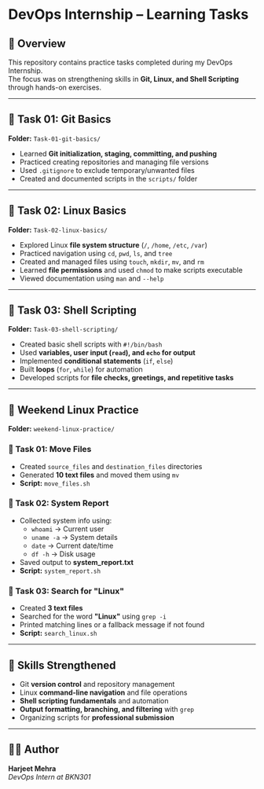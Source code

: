 # DevOps Internship – Learning Tasks  

## 📌 Overview  
This repository contains practice tasks completed during my DevOps Internship.  
The focus was on strengthening skills in **Git, Linux, and Shell Scripting** through hands-on exercises.  

---

## 📂 Task 01: Git Basics  
**Folder:** `Task-01-git-basics/`  

- Learned **Git initialization, staging, committing, and pushing**  
- Practiced creating repositories and managing file versions  
- Used `.gitignore` to exclude temporary/unwanted files  
- Created and documented scripts in the `scripts/` folder  

---

## 📂 Task 02: Linux Basics  
**Folder:** `Task-02-linux-basics/`  

- Explored Linux **file system structure** (`/`, `/home`, `/etc`, `/var`)  
- Practiced navigation using `cd`, `pwd`, `ls`, and `tree`  
- Created and managed files using `touch`, `mkdir`, `mv`, and `rm`  
- Learned **file permissions** and used `chmod` to make scripts executable  
- Viewed documentation using `man` and `--help`  

---

## 📂 Task 03: Shell Scripting  
**Folder:** `Task-03-shell-scripting/`  

- Created basic shell scripts with `#!/bin/bash`  
- Used **variables, user input (`read`), and `echo` for output**  
- Implemented **conditional statements** (`if`, `else`)  
- Built **loops** (`for`, `while`) for automation  
- Developed scripts for **file checks, greetings, and repetitive tasks**  

---

## 📂 Weekend Linux Practice  
**Folder:** `weekend-linux-practice/`  

### 📝 Task 01: Move Files  
- Created `source_files` and `destination_files` directories  
- Generated **10 text files** and moved them using `mv`  
- **Script:** `move_files.sh`  

### 📝 Task 02: System Report  
- Collected system info using:  
  - `whoami` → Current user  
  - `uname -a` → System details  
  - `date` → Current date/time  
  - `df -h` → Disk usage  
- Saved output to **system_report.txt**  
- **Script:** `system_report.sh`  

### 📝 Task 03: Search for "Linux"  
- Created **3 text files**  
- Searched for the word **"Linux"** using `grep -i`  
- Printed matching lines or a fallback message if not found  
- **Script:** `search_linux.sh`  

---

## 🚀 Skills Strengthened  
- Git **version control** and repository management  
- Linux **command-line navigation** and file operations  
- **Shell scripting fundamentals** and automation  
- **Output formatting, branching, and filtering** with `grep`  
- Organizing scripts for **professional submission**  

---

## 👨‍💻 Author  
**Harjeet Mehra**  
*DevOps Intern at BKN301*  

